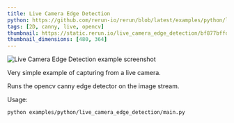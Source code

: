 ```yaml
---
title: Live Camera Edge Detection
python: https://github.com/rerun-io/rerun/blob/latest/examples/python/live_camera_edge_detection/main.py
tags: [2D, canny, live, opencv]
thumbnail: https://static.rerun.io/live_camera_edge_detection/bf877bffd225f6c62cae3b87eecbc8e247abb202/480w.png
thumbnail_dimensions: [480, 364]
---
```


<picture>
  <source media="(max-width: 480px)" srcset="https://static.rerun.io/live_camera_edge_detection/bf877bffd225f6c62cae3b87eecbc8e247abb202/480w.png">
  <source media="(max-width: 768px)" srcset="https://static.rerun.io/live_camera_edge_detection/bf877bffd225f6c62cae3b87eecbc8e247abb202/768w.png">
  <source media="(max-width: 1024px)" srcset="https://static.rerun.io/live_camera_edge_detection/bf877bffd225f6c62cae3b87eecbc8e247abb202/1024w.png">
  <source media="(max-width: 1200px)" srcset="https://static.rerun.io/live_camera_edge_detection/bf877bffd225f6c62cae3b87eecbc8e247abb202/1200w.png">
  <img src="https://static.rerun.io/live_camera_edge_detection/bf877bffd225f6c62cae3b87eecbc8e247abb202/full.png" alt="Live Camera Edge Detection example screenshot">
</picture>

Very simple example of capturing from a live camera.

Runs the opencv canny edge detector on the image stream.

Usage:
```
python examples/python/live_camera_edge_detection/main.py
```
